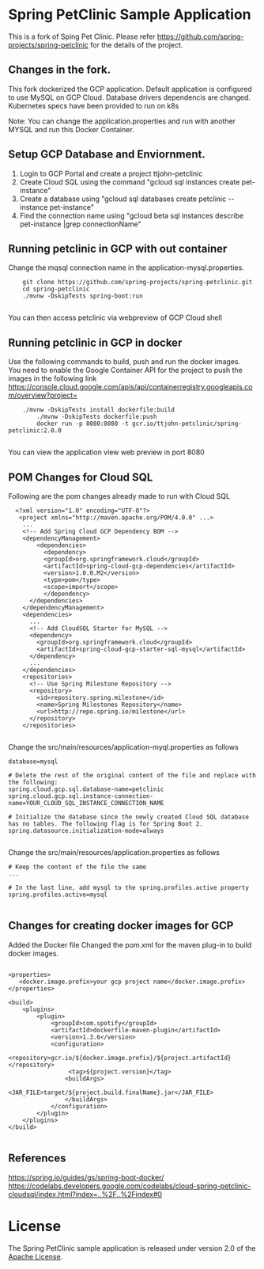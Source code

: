 # Spring PetClinic Sample Application
This is a fork of Sping Pet Clinic. 
Please refer https://github.com/spring-projects/spring-petclinic for the details of the project.

## Changes in the fork. 
   This fork dockerized the GCP application. 
   Default application is configured to use MySQL on GCP Cloud. Database drivers dependencis are changed.
   Kubernetes specs have been provided to run on k8s
   
   Note: You can change the application.properties and run with another MYSQL and run this Docker Container.
 
## Setup GCP Database and Enviornment.

1) Login to GCP Portal and create a project ttjohn-petclinic
2) Create Cloud SQL using the command "gcloud sql instances create pet-instance"
3) Create a database using "gcloud sql databases create petclinic --instance pet-instance"
4) Find the connection name using "gcloud beta sql instances describe pet-instance |grep connectionName"

## Running petclinic in GCP with out container
Change the mqsql connection name in the application-mysql.properties.
```
	git clone https://github.com/spring-projects/spring-petclinic.git
	cd spring-petclinic
	./mvnw -DskipTests spring-boot:run
 
```
You can then access petclinic via webpreview of GCP Cloud shell

## Running petclinic in GCP in docker

Use the following commands to build, push and run the docker images.  
You need to enable the Google Container API for the project to push the images in the following link
https://console.cloud.google.com/apis/api/containerregistry.googleapis.com/overview?project=<your-project-id>

```
	./mvnw -DskipTests install dockerfile:build
        ./mvnw -DskipTests dockerfile:push
        docker run -p 8080:8080 -t gcr.io/ttjohn-petclinic/spring-petclinic:2.0.0
 
```
You can view the application view web preview in port 8080

## POM Changes for Cloud SQL

Following are the pom changes already made to run with Cloud SQL

```
  <?xml version="1.0" encoding="UTF-8"?>
   <project xmlns="http://maven.apache.org/POM/4.0.0" ...>
    ...
    <!-- Add Spring Cloud GCP Dependency BOM -->
    <dependencyManagement>
        <dependencies>
          <dependency>
          <groupId>org.springframework.cloud</groupId>
          <artifactId>spring-cloud-gcp-dependencies</artifactId>
          <version>1.0.0.M2</version>
          <type>pom</type>
          <scope>import</scope>
          </dependency>
      </dependencies>
    </dependencyManagement>
    <dependencies>
      ...
      <!-- Add CloudSQL Starter for MySQL -->
      <dependency>
        <groupId>org.springframework.cloud</groupId>
        <artifactId>spring-cloud-gcp-starter-sql-mysql</artifactId>
      </dependency>
      ...
    </dependencies>
    <repositories>
      <!-- Use Spring Milestone Repository -->
      <repository>
        <id>repository.spring.milestone</id>
        <name>Spring Milestones Repository</name>
        <url>http://repo.spring.io/milestone</url>
      </repository>
    </repositories>
 
```
Change the src/main/resources/application-myql.properties as follows 

```
database=mysql

# Delete the rest of the original content of the file and replace with the following:
spring.cloud.gcp.sql.database-name=petclinic
spring.cloud.gcp.sql.instance-connection-name=YOUR_CLOUD_SQL_INSTANCE_CONNECTION_NAME

# Initialize the database since the newly created Cloud SQL database has no tables. The following flag is for Spring Boot 2.
spring.datasource.initialization-mode=always
 
```
Change the src/main/resources/application.properties as follows 

```
# Keep the content of the file the same
...

# In the last line, add mysql to the spring.profiles.active property
spring.profiles.active=mysql
 
```

## Changes for creating docker images for GCP

Added the Docker file
Changed the pom.xml for the maven plug-in to build docker images.
```
	
<properties>
   <docker.image.prefix>your gcp project name</docker.image.prefix>
</properties>

<build>
    <plugins>
        <plugin>
            <groupId>com.spotify</groupId>
            <artifactId>dockerfile-maven-plugin</artifactId>
            <version>1.3.6</version>
            <configuration>
                <repository>gcr.io/${docker.image.prefix}/${project.artifactId}</repository>
                 <tag>${project.version}</tag>
                <buildArgs>
                    <JAR_FILE>target/${project.build.finalName}.jar</JAR_FILE>
                </buildArgs>
            </configuration>
        </plugin>
    </plugins>
</build>
 
```
## References 
https://spring.io/guides/gs/spring-boot-docker/
https://codelabs.developers.google.com/codelabs/cloud-spring-petclinic-cloudsql/index.html?index=..%2F..%2Findex#0


# License

The Spring PetClinic sample application is released under version 2.0 of the [Apache License](http://www.apache.org/licenses/LICENSE-2.0).

[spring-petclinic]: https://github.com/spring-projects/spring-petclinic
[spring-framework-petclinic]: https://github.com/spring-petclinic/spring-framework-petclinic
[spring-petclinic-angularjs]: https://github.com/spring-petclinic/spring-petclinic-angularjs 
[javaconfig branch]: https://github.com/spring-petclinic/spring-framework-petclinic/tree/javaconfig
[spring-petclinic-angular]: https://github.com/spring-petclinic/spring-petclinic-angular
[spring-petclinic-microservices]: https://github.com/spring-petclinic/spring-petclinic-microservices
[spring-petclinic-reactjs]: https://github.com/spring-petclinic/spring-petclinic-reactjs
[spring-petclinic-graphql]: https://github.com/spring-petclinic/spring-petclinic-graphql
[spring-petclinic-kotlin]: https://github.com/spring-petclinic/spring-petclinic-kotlin
[spring-petclinic-rest]: https://github.com/spring-petclinic/spring-petclinic-rest
